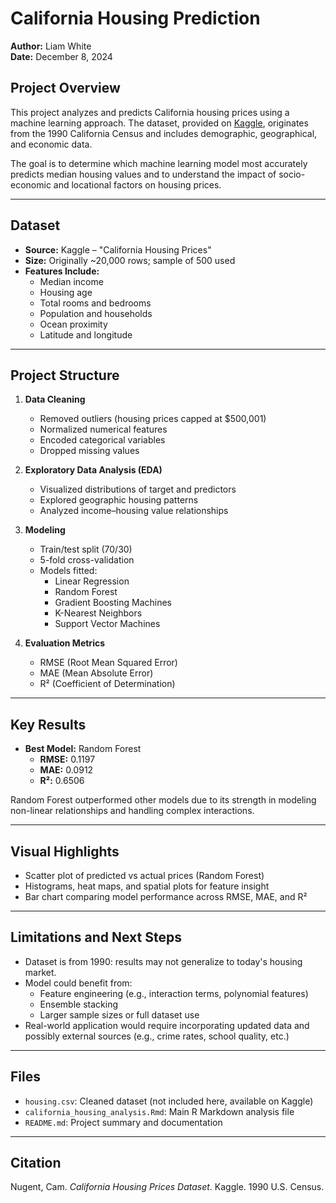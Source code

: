 # California Housing Prediction

**Author:** Liam White  
**Date:** December 8, 2024

## Project Overview

This project analyzes and predicts California housing prices using a machine learning approach. The dataset, provided on [Kaggle](https://www.kaggle.com/datasets/camnugent/california-housing-prices), originates from the 1990 California Census and includes demographic, geographical, and economic data.

The goal is to determine which machine learning model most accurately predicts median housing values and to understand the impact of socio-economic and locational factors on housing prices.

---

## Dataset

- **Source:** Kaggle – "California Housing Prices"
- **Size:** Originally ~20,000 rows; sample of 500 used
- **Features Include:**
  - Median income
  - Housing age
  - Total rooms and bedrooms
  - Population and households
  - Ocean proximity
  - Latitude and longitude

---

## Project Structure

1. **Data Cleaning**
   - Removed outliers (housing prices capped at $500,001)
   - Normalized numerical features
   - Encoded categorical variables
   - Dropped missing values

2. **Exploratory Data Analysis (EDA)**
   - Visualized distributions of target and predictors
   - Explored geographic housing patterns
   - Analyzed income–housing value relationships

3. **Modeling**
   - Train/test split (70/30)
   - 5-fold cross-validation
   - Models fitted:
     - Linear Regression
     - Random Forest
     - Gradient Boosting Machines
     - K-Nearest Neighbors
     - Support Vector Machines

4. **Evaluation Metrics**
   - RMSE (Root Mean Squared Error)
   - MAE (Mean Absolute Error)
   - R² (Coefficient of Determination)

---

## Key Results

- **Best Model:** Random Forest  
  - **RMSE:** 0.1197  
  - **MAE:** 0.0912  
  - **R²:** 0.6506  

Random Forest outperformed other models due to its strength in modeling non-linear relationships and handling complex interactions.

---

## Visual Highlights

- Scatter plot of predicted vs actual prices (Random Forest)
- Histograms, heat maps, and spatial plots for feature insight
- Bar chart comparing model performance across RMSE, MAE, and R²

---

## Limitations and Next Steps

- Dataset is from 1990: results may not generalize to today's housing market.
- Model could benefit from:
  - Feature engineering (e.g., interaction terms, polynomial features)
  - Ensemble stacking
  - Larger sample sizes or full dataset use
- Real-world application would require incorporating updated data and possibly external sources (e.g., crime rates, school quality, etc.)

---

## Files

- `housing.csv`: Cleaned dataset (not included here, available on Kaggle)
- `california_housing_analysis.Rmd`: Main R Markdown analysis file
- `README.md`: Project summary and documentation

---

## Citation

Nugent, Cam. *California Housing Prices Dataset*. Kaggle. 1990 U.S. Census.
